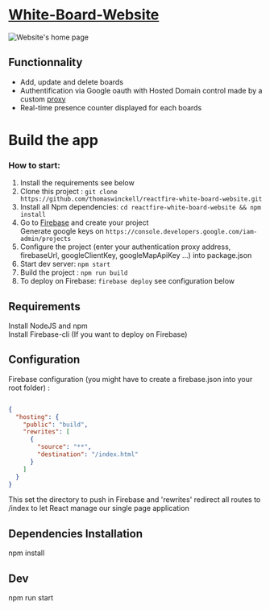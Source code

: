 [White-Board-Website](https://whiteboardtest.firebaseapp.com)
================================

![Website's home page](https://i.gyazo.com/eb5a78c522cb5a9012679ba53ac2269b.png)

Functionnality
-----------

* Add, update and delete boards
* Authentification via Google oauth with Hosted Domain control made by a custom [proxy](https://github.com/CremAlex/proxy-whiteboard)
* Real-time presence counter displayed for each boards


Build the app
=============

### How to start:

1. Install the requirements see below
2. Clone this project : `git clone https://github.com/thomaswinckell/reactfire-white-board-website.git`
3. Install all Npm dependencies: `cd reactfire-white-board-website && npm install`
4. Go to [Firebase](https://console.firebase.google.com) and create your project       
Generate google keys on `https://console.developers.google.com/iam-admin/projects`
5. Configure the project (enter your authentication proxy address, firebaseUrl, googleClientKey, googleMapApiKey ...) into package.json
6. Start dev server: `npm start`
6. Build the project : `npm run build`
7. To deploy on Firebase: `firebase deploy` see configuration below


Requirements
------------

Install NodeJS and npm     
Install Firebase-cli (If you want to deploy on Firebase)

Configuration
------------
 Firebase configuration (you might have to create a firebase.json into your root folder) : 
```json

{
  "hosting": {
    "public": "build",
    "rewrites": [
      {
        "source": "**",
        "destination": "/index.html"
      }
    ]
  }
}
```

This set the directory to push in Firebase and 'rewrites' redirect all routes to /index to let React manage our single page application

Dependencies Installation
------------
npm install

Dev
------------
npm run start
